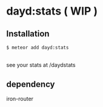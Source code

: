 # dayd:stats ( WIP )

## Installation

```sh
$ meteor add dayd:stats
```

##

see your stats at /daydstats

## dependency

iron-router
